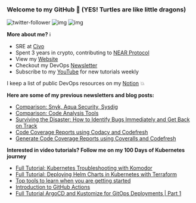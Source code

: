 ### Welcome to my GitHub :turtle: (YES! Turtles are like little dragons)

![twitter-follower](https://img.shields.io/twitter/follow/urlichsanais?style=social) ![img](https://img.shields.io/youtube/channel/subscribers/UCb4mfRT5UWpjoUQRcIE2qOQ?label=YouTube%20Subscribers&style=social) ![img](https://img.shields.io/youtube/channel/views/UCb4mfRT5UWpjoUQRcIE2qOQ?label=Total%20views%20on%20my%20YouTube%20Channel&style=social) 

**More about me?** :information_source:
* SRE at [Civo](https://www.civo.com/)
* Spent 3 years in crypto, contributing to [NEAR Protocol](https://github.com/near)
* View my [Website](https://anaisurl.com/)
* Checkout my DevOps [Newsletter](https://anaisurl.com/tag/devops)
* Subscribe to my [YouTube](https://www.youtube.com/c/AnaisUrlichs) for new tutorials weekly

I keep a list of public DevOps resources on my [Notion](https://devops.anaisurl.com/) :boom:

**Here are some of my previous newsletters and blog posts:**
<!-- BLOG-POST-LIST:START -->
- [Comparison: Snyk, Aqua Security, Sysdig](https://codefresh.io/security-testing/comparison-snyk-aqua-security-sysdig/)
- [Comparison: Code Analysis Tools](https://codefresh.io/continuous-integration/comparison-code-analysis-tools/)
- [Surviving the Disaster: How to Identify Bugs Immediately and Get Back on Track](https://codefresh.io/webinars/surviving-disaster-identify-bugs-immediately-get-back-track/)
- [Code Coverage Reports using Codacy and Codefresh](https://codefresh.io/howtos/codacy-coverage-reports/)
- [Generate Code Coverage Reports using Coveralls and Codefresh](https://codefresh.io/howtos/code-coverage-reports-using-coveralls-codefresh/)
<!-- BLOG-POST-LIST:END -->

**Interested in video tutorials? Follow me on my 100 Days of Kubernetes journey**
<!-- YOUTUBE-LIST:START -->
- [Full Tutorial: Kubernetes Troubleshooting with Komodor](https://www.youtube.com/watch?v=9eC24tzJxSY)
- [Full Tutorial: Deploying Helm Charts in Kubernetes with Terraform](https://www.youtube.com/watch?v=Qq1cfVw1Mx4)
- [Top tools to learn when you are getting started](https://www.youtube.com/watch?v=TnEVDSoFhbM)
- [Introduction to GitHub Actions](https://www.youtube.com/watch?v=3LBLTGfVuj4)
- [Full Tutorial ArgoCD and Kustomize for GitOps Deployments | Part 1](https://www.youtube.com/watch?v=571cbVNahpE)
<!-- YOUTUBE-LIST:END -->
